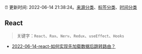 :alarm_clock: 更新时间: 2022-06-14 21:38:24。[来源分类](../README.md)、[标签分类](../TAGS.md)、[时间分类](../TIMELINE.md)

## React


> 关键字：`React`、`Rax`、`Nerv`、`Redux`、`useEffect`、`Hooks`



- [2022-06-14-react-如何实现先加载数据后跳转路由？](https://www.v2ex.com/t/859642) 
